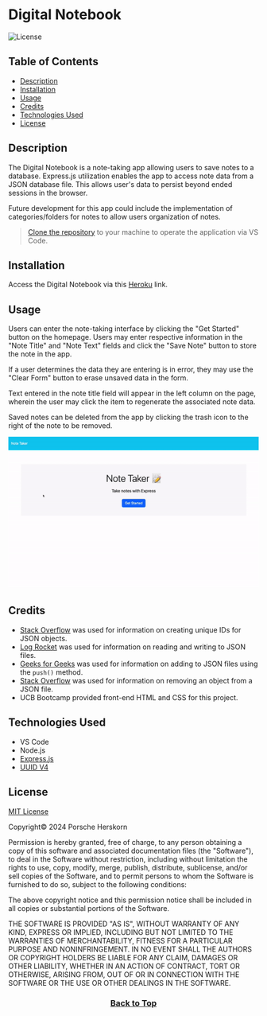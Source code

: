 # Digital Notebook
![License](https://img.shields.io/badge/License-MIT-9cf.svg)

## Table of Contents

* [Description](#description)
* [Installation](#installation)
* [Usage](#usage)
* [Credits](#credits)
* [Technologies Used](#technologies-used)
* [License](#license)

## Description
The Digital Notebook is a note-taking app allowing users to save notes to a database. Express.js utilization enables the app to access note data from a JSON database file. This allows user's data to persist beyond ended sessions in the browser.

Future development for this app could include the implementation of categories/folders for notes to allow users organization of notes.

> [Clone the repository](https://github.com/eepitsporsche/digital_notebook) to your machine to operate the application via VS Code.

## Installation
Access the Digital Notebook via this [Heroku]() link.

## Usage
Users can enter the note-taking interface by clicking the "Get Started" button on the homepage. Users may enter respective information in the "Note Title" and "Note Text" fields and click the "Save Note" button to store the note in the app.

If a user determines the data they are entering is in error, they may use the "Clear Form" button to erase unsaved data in the form.

Text entered in the note title field will appear in the left column on the page, wherein the user may click the item to regenerate the associated note data.

Saved notes can be deleted from the app by clicking the trash icon to the right of the note to be removed.

<p align="center"><img src="./images/digital_notebook_demo.gif" alt="Digital Notebook Demo"></p>



## Credits
* [Stack Overflow](https://stackoverflow.com/questions/70700607/how-to-add-a-unique-id-to-each-entry-in-my-json-object) was used for information on creating unique IDs for JSON objects.
* [Log Rocket](https://blog.logrocket.com/reading-writing-json-files-node-js-complete-tutorial/) was used for information on reading and writing to JSON files.
* [Geeks for Geeks](https://www.geeksforgeeks.org/how-to-add-data-in-json-file-using-node-js/) was used  for information on adding to JSON files using the <code>push()</code> method.
* [Stack Overflow](https://stackoverflow.com/questions/62706358/how-to-remove-an-object-from-a-json-file) was used for information on removing an object from a JSON file.
* UCB Bootcamp provided front-end HTML and CSS for this project.


## Technologies Used
* VS Code
* Node.js
* [Express.js](https://www.npmjs.com/package/express)
* [UUID V4](https://www.npmjs.com/package/uuidv4)


## License
<a href="https://opensource.org/licenses/MIT">MIT License</a>

Copyright© 2024 Porsche Herskorn

Permission is hereby granted, free of charge, to any person obtaining a copy of this software and associated documentation files (the "Software"), to deal in the Software without restriction, including without limitation the rights to use, copy, modify, merge, publish, distribute, sublicense, and/or sell copies of the Software, and to permit persons to whom the Software is furnished to do so, subject to the following conditions:

The above copyright notice and this permission notice shall be included in all copies or substantial portions of the Software.

THE SOFTWARE IS PROVIDED "AS IS", WITHOUT WARRANTY OF ANY KIND, EXPRESS OR IMPLIED, INCLUDING BUT NOT LIMITED TO THE WARRANTIES OF MERCHANTABILITY, FITNESS FOR A PARTICULAR PURPOSE AND NONINFRINGEMENT. IN NO EVENT SHALL THE AUTHORS OR COPYRIGHT HOLDERS BE LIABLE FOR ANY CLAIM, DAMAGES OR OTHER LIABILITY, WHETHER IN AN ACTION OF CONTRACT, TORT OR OTHERWISE, ARISING FROM, OUT OF OR IN CONNECTION WITH THE SOFTWARE OR THE USE OR OTHER DEALINGS IN THE SOFTWARE.

### <p align="center">[Back to Top](#digital-notebook)</p>